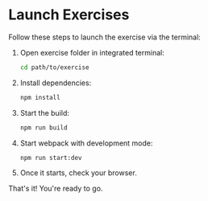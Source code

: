 # Launch Exercises

Follow these steps to launch the exercise via the terminal:

1. Open exercise folder in integrated terminal:

   ```bash
   cd path/to/exercise
   ```

2. Install dependencies:

   ```bash
   npm install
   ```

3. Start the build:

   ```bash
   npm run build
   ```

4. Start webpack with development mode:

   ```bash
   npm run start:dev
   ```

5. Once it starts, check your browser.

That's it! You're ready to go.
